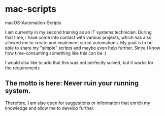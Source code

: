 # mac-scripts
macOS-Automation-Scripts

I am currently in my second training as an IT systems technician. 
During that time, I have come into contact with various projects, which has also allowed me to create and implement script automations. 
My goal is to be able to share my "simple" scripts and maybe even help further. Since I know how time-consuming something like this can be :)

I would also like to add that this was not perfectly solved, but it works for the requirements

## The motto is here: Never ruin your running system. 
Therefore, I am also open for suggestions or information that enrich my knowledge and allow me to develop further.
